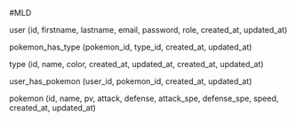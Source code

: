 #MLD

user (id, firstname, lastname, email, password, role, created_at, updated_at)

pokemon_has_type (pokemon_id, type_id, created_at, updated_at)

type (id, name, color, created_at, updated_at, created_at, updated_at)

user_has_pokemon (user_id, pokemon_id, created_at, updated_at)

pokemon (id, name, pv, attack, defense, attack_spe, defense_spe, speed, created_at, updated_at)